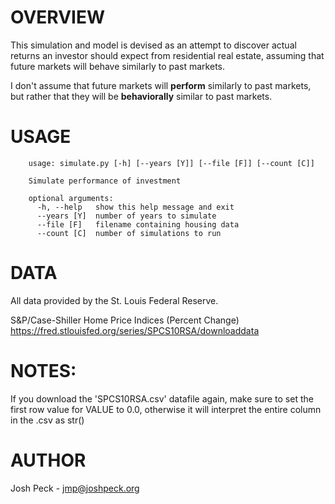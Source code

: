 # OVERVIEW

This simulation and model is devised as an attempt to discover actual returns an
investor should expect from residential real estate, assuming that future markets will
behave similarly to past markets.

I don't assume that future markets will __perform__ similarly to past markets,
but rather that they will be __behaviorally__ similar to past markets.

# USAGE
        usage: simulate.py [-h] [--years [Y]] [--file [F]] [--count [C]]

        Simulate performance of investment

        optional arguments:
          -h, --help   show this help message and exit
          --years [Y]  number of years to simulate
          --file [F]   filename containing housing data
          --count [C]  number of simulations to run

# DATA
All data provided by the St. Louis Federal Reserve.

S&P/Case-Shiller Home Price Indices (Percent Change)
https://fred.stlouisfed.org/series/SPCS10RSA/downloaddata

# NOTES:
If you download the 'SPCS10RSA.csv' datafile again, make sure to set the first
row value for VALUE to 0.0, otherwise it will interpret the entire column in the
.csv as str()

# AUTHOR
Josh Peck - jmp@joshpeck.org
